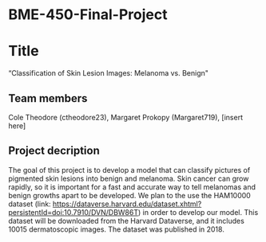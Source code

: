 # BME-450-Final-Project

# Title
“Classification of Skin Lesion Images: Melanoma vs. Benign"
## Team members
Cole Theodore (ctheodore23), Margaret Prokopy (Margaret719), [insert here]
## Project decription

The goal of this project is to develop a model that can classify pictures of pigmented skin lesions into benign and melanoma. Skin cancer can grow rapidly, so it is important for a fast and accurate way to tell melanomas and benign growths apart to be developed. We plan to the use the HAM10000 dataset (link: https://dataverse.harvard.edu/dataset.xhtml?persistentId=doi:10.7910/DVN/DBW86T) in order to develop our model. This dataset will be downloaded from the Harvard Dataverse, and it includes 10015 dermatoscopic images. The dataset was published in 2018.


